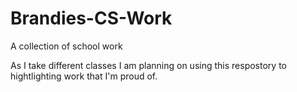 # Brandies-CS-Work
A collection of school work

As I take different classes I am planning on using this respostory to hightlighting work that I'm proud of.
